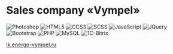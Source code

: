 # Sales company «Vympel»

![Photoshop](https://img.shields.io/badge/Photoshop-333?labelColor=444&logo=adobe-photoshop&logoColor=fff)
![HTML5](https://img.shields.io/badge/HTML5-333?labelColor=444&logo=html5&logoColor=fff)
![CCS3](https://img.shields.io/badge/CSS3-333?labelColor=444&logo=css3)
![SCSS](https://img.shields.io/badge/Sass-333?labelColor=444&logo=sass&logoColor=fff)
![JavaScript](https://img.shields.io/badge/JavaScript-333?labelColor=444&logo=javascript&logoColor=fff)
![JQuery](https://img.shields.io/badge/JQuery-333?labelColor=444&logo=jquery)
![Bootstrap](https://img.shields.io/badge/Bootstrap-333?labelColor=444&logo=bootstrap&logoColor=fff)
![PHP](https://img.shields.io/badge/PHP-333?labelColor=444&logo=php&logoColor=fff)
![MySQL](https://img.shields.io/badge/MySQL-333?labelColor=444&logo=mysql&logoColor=fff)
![1C-Bitrix](https://img.shields.io/badge/cms-1C--Bitrix-333?labelColor=444)

<!--
<img src="https://s3.dualstack.ap-southeast-2.amazonaws.com/assets.wappalyzer.com/images/icons/1C-Bitrix.png" width="24" alt="1C-Bitrix">
<img src="https://s3.dualstack.ap-southeast-2.amazonaws.com/assets.wappalyzer.com/images/icons/PHP.svg" width="24" alt="PHP">
<img src="https://s3.dualstack.ap-southeast-2.amazonaws.com/assets.wappalyzer.com/images/icons/MySQL.svg" width="24" alt="MySQL">
-->

[lk.energo-vympel.ru](https://cesnakas.github.io/lk.energo-vympel.ru/)
